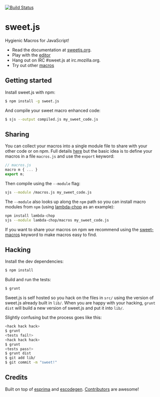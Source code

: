 [![Build Status](https://travis-ci.org/mozilla/sweet.js.png)](https://travis-ci.org/mozilla/sweet.js)

# sweet.js

Hygienic Macros for JavaScript!

* Read the documentation at [sweetjs.org](http://sweetjs.org).
* Play with the [editor](http://sweetjs.org/browser/editor.html)
* Hang out on IRC #sweet.js at irc.mozilla.org.
* Try out other [macros](https://npmjs.org/browse/keyword/sweet-macros)

## Getting started

Install sweet.js with npm:

```sh
$ npm install -g sweet.js
```

And compile your sweet macro enhanced code:

```sh
$ sjs --output compiled.js my_sweet_code.js
```

## Sharing 

You can collect your macros into a single module file to share with your other code or on npm. Full details [here](https://github.com/mozilla/sweet.js/wiki/modules) but the basic idea is to define your macros in a file `macros.js` and use the `export` keyword:

```js
// macros.js
macro m { ... }
export m;
```

Then compile using the `--module` flag:

```sh
sjs --module /macros.js my_sweet_code.js
```

The `--module` also looks up along the `npm` path so you can install macro modules from `npm` (using [lambda-chop](https://github.com/natefaubion/lambda-chop) as an example):

```sh
npm install lambda-chop
sjs --module lambda-chop/macros my_sweet_code.js
```

If you want to share your macros on npm we recommend using the [sweet-macros](https://npmjs.org/browse/keyword/sweet-macros) keyword to make macros easy to find.

## Hacking

Install the dev dependencies:

```sh
$ npm install
```

Build and run the tests:

```sh
$ grunt
```

Sweet.js is self hosted so you hack on the files in `src/` using the version of sweet.js already built in `lib/`. When you are happy with your hacking, `grunt dist` will build a new version of sweet.js and put it into `lib/`.

Slightly confusing but the process goes like this:

```sh
<hack hack hack>
$ grunt
<tests fail!>
<hack hack hack>
$ grunt
<tests pass!>
$ grunt dist
$ git add lib/
$ git commit -m "sweet!"
```
    

## Credits

Built on top of [esprima](http://esprima.org/) and [escodegen](https://github.com/Constellation/escodegen). [Contributors](https://github.com/mozilla/sweet.js/graphs/contributors) are awesome!
